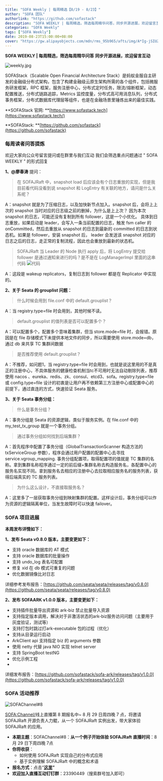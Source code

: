 ```yaml
---
title: "SOFA Weekly | 每周精选【8/19 - 8/23】"
author: "SOFA 团队"
authorlink: "https://github.com/sofastack"
description: "SOFA WEEKLY | 每周精选，筛选每周精华问答，同步开源进展，欢迎留言互动。"
categories: "SOFA Weekly"
tags: ["SOFA Weekly"]
date: 2019-08-23T15:00:00+08:00
cover: "https://gw.alipayobjects.com/mdn/rms_95b965/afts/img/A*Ig-jSIUZWx0AAAAAAAAAAAAAARQnAQ"
---
```


**SOFA WEEKLY | 每周精选，筛选每周精华问答**
**同步开源进展，欢迎留言互动**

![weekly.jpg](https://gw.alipayobjects.com/mdn/rms_95b965/afts/img/A*ARgKS6SuU7YAAAAAAAAAAAAAARQnAQ)

SOFAStack（Scalable Open Financial Architecture Stack）是蚂蚁金服自主研发的金融级分布式架构，包含了构建金融级云原生架构所需的各个组件，包括微服务研发框架，RPC 框架，服务注册中心，分布式定时任务，限流/熔断框架，动态配置推送，分布式链路追踪，Metrics 监控度量，分布式高可用消息队列，分布式事务框架，分布式数据库代理层等组件，也是在金融场景里锤炼出来的最佳实践。

**SOFAStack 官网: **[https://www.sofastack.tech](https://www.sofastack.tech/)

**SOFAStack: **[https://github.com/sofastack](https://github.com/sofastack)

### 每周读者问答提炼

欢迎大家向公众号留言提问或在群里与我们互动
我们会筛选重点问题通过 " SOFA WEEKLY " 的形式回复

**1、@廖春涛** 提问：

> 在 SOFAJRaft 中，snapshot load 后应该会有个日志重放的实现，但是我目前看代码没看到说 snapshot 和 LogEntry 有关联的地方，请问是什么关系呢？

A：snapshot 就是为了压缩日志，以及加快新节点加入。snapshot 后，会将上上次的 snapshot 当时对应的日志级之前的删掉，为什么是上上次？ 因为本次 snapshot 的日志，可能还没有复制到所有 follower，这是一个小优化。 具体到日志重放，如果启动是 leader，会写入一条当前配置的日志，触发 fsm caller 的 onCommitted，然后去重放从 snapshot 的日志到最新的 committed 的日志到状态机。如果是 follower，安装 snapshot 后， leader 会发送该 snapshot 对应的日志之后的日志，走正常的复制流程，因此也会重放到最新的状态机。

> SOFAJRaft 当 Leader 的 Node 执行 apply 后，将 LogEntry 提交给 follower 是通过通知来进行的吗？是不是在 LogManagerImpl 里面的这串代码
> ![代码](https://cdn.nlark.com/yuque/0/2019/png/226702/1566538533659-6904a8f2-72e2-497a-b3cc-dcdc09f77c7e.png)

A：这段是 wakeup replicators，复制日志到 follower 都是在 Replicator 中实现的。

**2、关于 Seata 的 grouplist 问题：**

> 什么时候会用到 file.conf 中的 default.grouplist？

A：当 registry.type=file 时会用到，其他时候不读。

>  default.grouplist 的值列表是否可以配置多个？

A：可以配置多个，配置多个意味着集群，但当 store.mode=file 时，会报错。原因是在 file 存储模式下未提供本地文件的同步，所以需要使用 store.mode=db，通过 db 来共享 TC 集群间数据

> 是否推荐使用 default.grouplist？

A：不推荐，如问题1，当 registry.type=file 时会用到，也就是说这里用的不是真正的注册中心，不具体服务的健康检查机制当tc不可用时无法自动剔除列表，推荐使用 nacos 、eureka、redis、zk、consul、etcd3、sofa。registry.type=file 或 config.type=file 设计的初衷是让用户再不依赖第三方注册中心或配置中心的前提下，通过直连的方式，快速验证 Seata 服务。

**3、关于 Seata 事务分组：**

> 什么是事务分组？

A：事务分组是 Seata 的资源逻辑，类似于服务实例。在 file.conf 中的 my_test_tx_group 就是一个事务分组。

> 通过事务分组如何找到后端集群？

A：首先程序中配置了事务分组（GlobalTransactionScanner 构造方法的 txServiceGroup 参数），程序会通过用户配置的配置中心去寻找 service.vgroup_mapping. 事务分组配置项，取得配置项的值就是 TC 集群的名称。拿到集群名称程序通过一定的前后缀+集群名称去构造服务名，各配置中心的服务名实现不同。拿到服务名去相应的注册中心去拉取相应服务名的服务列表，获得后端真实的 TC 服务列表。

> 为什么这么设计，不直接取服务名？

A：这里多了一层获取事务分组到映射集群的配置。这样设计后，事务分组可以作为资源的逻辑隔离单位，当发生故障时可以快速 failover。

### SOFA 项目进展

**本周发布详情如下：**

**1、发布 Seata v0.8.0 版本，主要变更如下：**

- 支持 oracle 数据库的 AT 模式
- 支持 oracle 数据库的批量操作
- 支持 undo_log 表名可配置
- 修复 xid 在 db 模式可重复的问题
- 优化数据镜像比对日志

详细参考发布报告：[https://github.com/seata/seata/releases/tag/v0.8.0](https://github.com/seata/seata/releases/tag/v0.8.0)

**2、发布 SOFAARK v1.0.0 版本，主要变更如下：**

- 支持插件批量导出资源和 ark-biz 禁止批量导入资源
- 支持指定版本调用，解决对于非激活状态的ark-biz服务访问问题（主要用于灰度验证，测试等）
- 支持打包时跳过打ark-executable 包的过程（优化）
- 支持从目录运行启动
- ArkClient api 支持指定 biz 的 arguments 参数
- 使用 netty 代替 java NIO 实现 telnet server
- 支持 SpringBoot testNG
- 优化示例工程
- 
详细发布报告：[https://github.com/sofastack/sofa-ark/releases/tag/v1.0.0](https://github.com/sofastack/sofa-ark/releases/tag/v1.0.0)

### SOFA 活动推荐

![SOFAChannel#8](https://cdn.nlark.com/yuque/0/2019/jpeg/226702/1566539399803-59889fa9-823a-4916-ab1f-42a32e8d53ef.jpeg)

<SOFA:Channel/>线上直播第 8 期报名中~
8 月 29 日周四晚 7 点，将邀请 SOFAJRaft 开源负责人力鲲，从一个 SOFAJRaft 实例出发，带大家体验 SOFAJRaft 的应用。

- **本期主题**：SOFAChannel#8：**从一个例子开始体验 SOFAJRaft**
**直播时间**：8 月 29 日下周四晚 7点
- **你将收获**：
  - 如何使用 SOFAJRaft 实现自己的分布式应用
  - 基于实例理解 SOFAJRaft 中的概念和术语
- **报名方式**：点击“[**这里**](https://tech.antfin.com/community/live/821)**”**
- **欢迎加入直播互动钉钉群**：23390449（搜索群号加入即可）